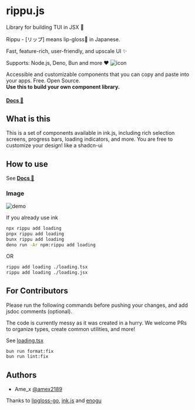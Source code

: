 # rippu.js
Library for building TUI in JSX 💄

Rippu - [リップ] means lip-gloss💄 in Japanese.

Fast, feature-rich, user-friendly, and upscale UI ✨

Supports: Node.js, Deno, Bun and more :heart:
<img src="https://github.com/user-attachments/assets/c7572d56-a279-4bbc-b2d3-b17af70c6ad5" alt="icon" />

Accessible and customizable components that you can copy and paste into your apps. Free. Open Source.  
**Use this to build your own component library.**  

#### [**Docs 📖**](https://github.com/EdamAme-x/rippu.js/wiki)

## What is this

This is a set of components available in ink.js, including rich selection screens, progress bars, loading indicators, and more.
You are free to customize your design!
like a shadcn-ui

## How to use
See [**Docs 📖**](https://github.com/EdamAme-x/rippu.js/wiki)

### Image
<img src="https://raw.githubusercontent.com/Yomguithereal/react-blessed/master/img/demo.gif" alt="demo"/>

If you already use ink

```bash
npx rippu add loading
pnpx rippu add loading
bunx rippu add loading
deno run -Ar npm:rippu add loading
```

OR

```bash
rippu add loading ./loading.tsx
rippu add loading ./loading.jsx
```

## For Contributors

Please run the following commands before pushing your changes, and add jsdoc comments (optional).

The code is currently messy as it was created in a hurry.
We welcome PRs to organize types, create common utilities, and more!

See [loading.tsx](components/loading.tsx)

```bash
bun run format:fix
bun run lint:fix
```

## Authors
- Ame_x [@amex2189](https://x.com/amex2189)

Thanks to [lipgloss-go](https://github.com/charmbracelet/lipgloss), [ink.js](https://github.com/y-lohse/inkjs) and [enogu](https://github.com/ryuapp/enogu)
